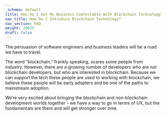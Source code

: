 ```yaml
---
_schema: default
title: How Do I Get My Business Comfortable With Blockchain Technology?
nav_title: How Do I Introduce Blockchain Technology?
nav_section: FAQ
weight: 20025
draft: false
---
```

The persuasion of software engineers and business leaders will be a road we have to travel.

The word “blockchain," frankly speaking, scares some people from industry. However, there are a growing number of developers who are not blockchain developers, but who are interested in blockchain. Because we can support the tech these people are used to working with blockchain, we believe these people will be early adopters and be one of the paths to mainstream adoption.

We’re very excited about bringing the blockchain and non-blockchain development worlds together - we have a way to go in terms of UX, but the fundamentals are there and will get stronger over time.